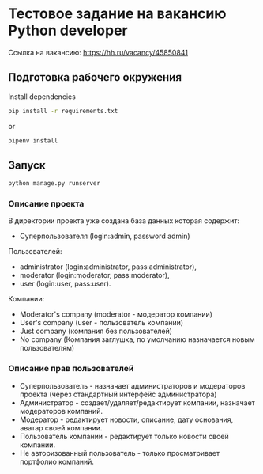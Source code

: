 # Тестовое задание на вакансию Python developer

Ссылка на вакансию: https://hh.ru/vacancy/45850841

## Подготовка рабочего окружения

Install dependencies
```cmd
pip install -r requirements.txt
``` 
or
```cmd
pipenv install
``` 

## Запуск 

```cmd
python manage.py runserver
``` 

### Описание проекта

В директории проекта уже создана база данных которая содержит:
- Cуперпользователя (login:admin, password admin)

Пользователей: 
- administrator (login:administrator, pass:administrator),
- moderator (login:moderator, pass:moderator),
- user (login:user, pass:user).

Компании:
- Moderator's company (moderator - модератор компании)
- User's company (user - пользователь компании)
- Just company (компания без пользователей)
- No company (Компания заглушка, по умолчанию назначается новым пользователям)

### Описание прав пользователей

- Суперпользователь - назначает администраторов 
и модераторов проекта (через стандартный интерфейс администратора)
- Администратор - создает/удаляет/редактирует компании, назначает модераторов компаний.
- Модератор - редактирует новости, описание, дату основания, аватар своей компании.
- Пользователь компании - редактирует только новости своей компании.
- Не авторизованный пользователь - только просматривает портфолио компаний.
